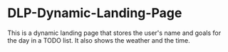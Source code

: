 # DLP-Dynamic-Landing-Page
This is a dynamic landing page that stores the user's name and goals for the day in a TODO list. It also shows the weather and the time.
